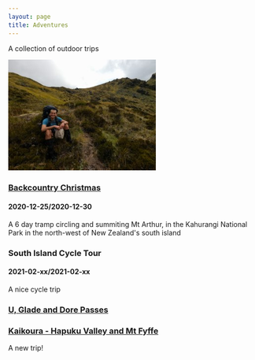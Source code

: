 ```yaml
---
layout: page
title: Adventures
---
```


<p>A collection of outdoor trips</p>

<img src="/images/adventures/backcountry-christmas/sitting_down_on_the_job-300x225.jpg" alt = 'some text'/>

<h3><a href="backcountry-christmas.html"> Backcountry Christmas</a></h3>
<h4>2020-12-25/2020-12-30</h4>
 <p>A 6 day tramp circling and summiting Mt Arthur, in the Kahurangi National Park in the north-west of New Zealand's south island</p>


<h3>South Island Cycle Tour</h3>
<h4>2021-02-xx/2021-02-xx</h4>
<p>A nice cycle trip</p>


### <a href="u-glade-dore-fiordland.html"> U, Glade and Dore Passes</a></h3>


### [Kaikoura - Hapuku Valley and Mt Fyffe](/kaikoura_hapuku_valley_and_mt_fyffe.html)
A new trip!